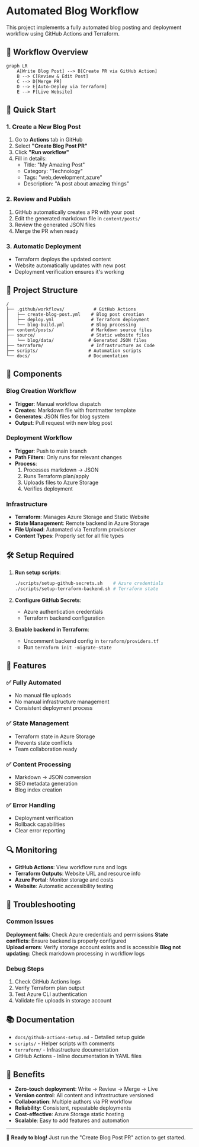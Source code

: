 # Automated Blog Workflow

This project implements a fully automated blog posting and deployment workflow using GitHub Actions and Terraform.

## 🎯 Workflow Overview

```mermaid
graph LR
    A[Write Blog Post] --> B[Create PR via GitHub Action]
    B --> C[Review & Edit Post]
    C --> D[Merge PR]
    D --> E[Auto-Deploy via Terraform]
    E --> F[Live Website]
```

## 🚀 Quick Start

### 1. Create a New Blog Post
1. Go to **Actions** tab in GitHub
2. Select **"Create Blog Post PR"**
3. Click **"Run workflow"**
4. Fill in details:
   - Title: "My Amazing Post"
   - Category: "Technology" 
   - Tags: "web,development,azure"
   - Description: "A post about amazing things"

### 2. Review and Publish
1. GitHub automatically creates a PR with your post
2. Edit the generated markdown file in `content/posts/`
3. Review the generated JSON files
4. Merge the PR when ready

### 3. Automatic Deployment
- Terraform deploys the updated content
- Website automatically updates with new post
- Deployment verification ensures it's working

## 📁 Project Structure

```
/
├── .github/workflows/           # GitHub Actions
│   ├── create-blog-post.yml    # Blog post creation
│   ├── deploy.yml              # Terraform deployment  
│   └── blog-build.yml          # Blog processing
├── content/posts/              # Markdown source files
├── source/                     # Static website files
│   └── blog/data/             # Generated JSON files
├── terraform/                  # Infrastructure as Code
├── scripts/                   # Automation scripts
└── docs/                      # Documentation
```

## 🔧 Components

### Blog Creation Workflow
- **Trigger**: Manual workflow dispatch
- **Creates**: Markdown file with frontmatter template
- **Generates**: JSON files for blog system
- **Output**: Pull request with new blog post

### Deployment Workflow  
- **Trigger**: Push to main branch
- **Path Filters**: Only runs for relevant changes
- **Process**: 
  1. Processes markdown → JSON
  2. Runs Terraform plan/apply
  3. Uploads files to Azure Storage
  4. Verifies deployment

### Infrastructure
- **Terraform**: Manages Azure Storage and Static Website
- **State Management**: Remote backend in Azure Storage
- **File Upload**: Automated via Terraform provisioner
- **Content Types**: Properly set for all file types

## 🛠️ Setup Required

1. **Run setup scripts**:
   ```bash
   ./scripts/setup-github-secrets.sh    # Azure credentials
   ./scripts/setup-terraform-backend.sh # Terraform state
   ```

2. **Configure GitHub Secrets**:
   - Azure authentication credentials
   - Terraform backend configuration

3. **Enable backend in Terraform**:
   - Uncomment backend config in `terraform/providers.tf`
   - Run `terraform init -migrate-state`

## 🎯 Features

### ✅ Fully Automated
- No manual file uploads
- No manual infrastructure management
- Consistent deployment process

### ✅ State Management
- Terraform state in Azure Storage
- Prevents state conflicts
- Team collaboration ready

### ✅ Content Processing
- Markdown → JSON conversion
- SEO metadata generation
- Blog index creation

### ✅ Error Handling
- Deployment verification
- Rollback capabilities
- Clear error reporting

## 🔍 Monitoring

- **GitHub Actions**: View workflow runs and logs
- **Terraform Outputs**: Website URL and resource info
- **Azure Portal**: Monitor storage and costs
- **Website**: Automatic accessibility testing

## 🚨 Troubleshooting

### Common Issues

**Deployment fails**: Check Azure credentials and permissions
**State conflicts**: Ensure backend is properly configured  
**Upload errors**: Verify storage account exists and is accessible
**Blog not updating**: Check markdown processing in workflow logs

### Debug Steps

1. Check GitHub Actions logs
2. Verify Terraform plan output
3. Test Azure CLI authentication
4. Validate file uploads in storage account

## 📚 Documentation

- `docs/github-actions-setup.md` - Detailed setup guide
- `scripts/` - Helper scripts with comments
- `terraform/` - Infrastructure documentation
- GitHub Actions - Inline documentation in YAML files

## 🎉 Benefits

- **Zero-touch deployment**: Write → Review → Merge → Live
- **Version control**: All content and infrastructure versioned
- **Collaboration**: Multiple authors via PR workflow  
- **Reliability**: Consistent, repeatable deployments
- **Cost-effective**: Azure Storage static hosting
- **Scalable**: Easy to add features and automation

---

🚀 **Ready to blog!** Just run the "Create Blog Post PR" action to get started.